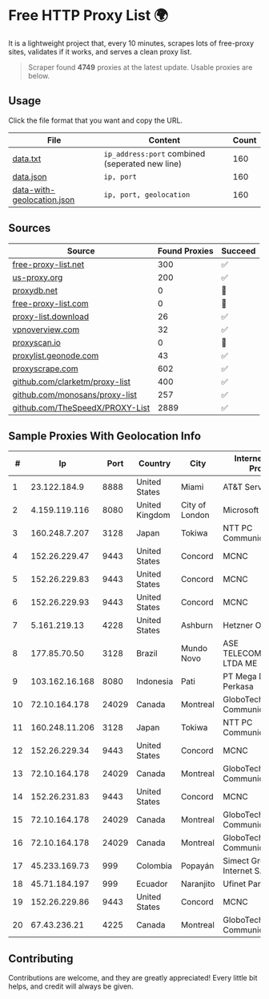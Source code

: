 
# Free HTTP Proxy List 🌍

It is a lightweight project that, every 10 minutes, scrapes lots of free-proxy sites, validates if it works, and serves a clean proxy list.


> Scraper found **4749** proxies at the latest update. Usable proxies are below.

## Usage

Click the file format that you want and copy the URL.


|File|Content|Count|
|----|-------|-----|
|[data.txt](https://raw.githubusercontent.com/themiralay/Proxy-List-World/master/data.txt)|`ip_address:port` combined (seperated new line)|160|
|[data.json](https://raw.githubusercontent.com/themiralay/Proxy-List-World/master/data.json)|`ip, port`|160|
|[data-with-geolocation.json](https://raw.githubusercontent.com/themiralay/Proxy-List-World/master/data-with-geolocation.json)|`ip, port, geolocation`|160|

## Sources

|Source|Found Proxies|Succeed|
|------|-------------|-------|
|[free-proxy-list.net](https://free-proxy-list.net)|300|✅|
|[us-proxy.org](https://www.us-proxy.org)|200|✅|
|[proxydb.net](http://proxydb.net)|0|🚫|
|[free-proxy-list.com](https://free-proxy-list.com/?page=&port=&type%5B%5D=http&type%5B%5D=https&up_time=0&search=Search)|0|🚫|
|[proxy-list.download](https://www.proxy-list.download/HTTP)|26|✅|
|[vpnoverview.com](https://vpnoverview.com/privacy/anonymous-browsing/free-proxy-servers)|32|✅|
|[proxyscan.io](https://www.proxyscan.io)|0|🚫|
|[proxylist.geonode.com](https://proxylist.geonode.com/api/proxy-list?limit=300&page=1&sort_by=lastChecked&sort_type=desc&protocols=http,https)|43|✅|
|[proxyscrape.com](https://api.proxyscrape.com/v2/?request=displayproxies&protocol=http&timeout=10000&country=all&ssl=all&anonymity=all)|602|✅|
|[github.com/clarketm/proxy-list](https://raw.githubusercontent.com/clarketm/proxy-list/master/proxy-list-raw.txt)|400|✅|
|[github.com/monosans/proxy-list](https://raw.githubusercontent.com/monosans/proxy-list/main/proxies/http.txt)|257|✅|
|[github.com/TheSpeedX/PROXY-List](https://raw.githubusercontent.com/TheSpeedX/PROXY-List/master/http.txt)|2889|✅|


## Sample Proxies With Geolocation Info

|#|Ip|Port|Country|City|Internet Service Provider|
|-|--|----|-------|----|-------------------------|
|1|23.122.184.9|8888|United States|Miami|AT&T Services, Inc.|
|2|4.159.119.116|8080|United Kingdom|City of London|Microsoft Corporation|
|3|160.248.7.207|3128|Japan|Tokiwa|NTT PC Communications, Inc.|
|4|152.26.229.47|9443|United States|Concord|MCNC|
|5|152.26.229.83|9443|United States|Concord|MCNC|
|6|152.26.229.93|9443|United States|Concord|MCNC|
|7|5.161.219.13|4228|United States|Ashburn|Hetzner Online GmbH|
|8|177.85.70.50|3128|Brazil|Mundo Novo|ASE TELECOMUNICAÇÕES LTDA ME|
|9|103.162.16.168|8080|Indonesia|Pati|PT Mega Data Perkasa|
|10|72.10.164.178|24029|Canada|Montreal|GloboTech Communications|
|11|160.248.11.206|3128|Japan|Tokiwa|NTT PC Communications, Inc.|
|12|152.26.229.34|9443|United States|Concord|MCNC|
|13|72.10.164.178|24029|Canada|Montreal|GloboTech Communications|
|14|152.26.231.83|9443|United States|Concord|MCNC|
|15|72.10.164.178|24029|Canada|Montreal|GloboTech Communications|
|16|72.10.164.178|24029|Canada|Montreal|GloboTech Communications|
|17|45.233.169.73|999|Colombia|Popayán|Simect Group Redes E Internet S.A.S|
|18|45.71.184.197|999|Ecuador|Naranjito|Ufinet Panama S.A.|
|19|152.26.229.86|9443|United States|Concord|MCNC|
|20|67.43.236.21|4225|Canada|Montreal|GloboTech Communications|



## Contributing

Contributions are welcome, and they are greatly appreciated! Every
little bit helps, and credit will always be given.

